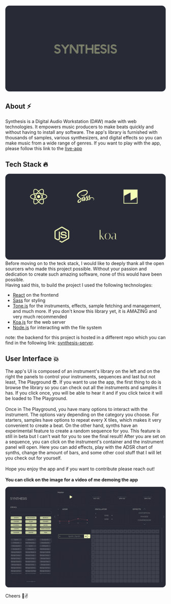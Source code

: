 ![og-synthesis](https://github.com/CxGarcia/synthesis/blob/master/resources/og-synthesis.png)
## About ⚡️
Synthesis is a Digital Audio Workstation (DAW) made with web technologies. It empowers music producers to make beats quickly and without having to install any software. The app's library is furnished with thousands of samples, various synthesizers, and digital effects so you can make music from a wide range of genres. If you want to play with the app, please follow this link to the <a href="https://cxgarcia.com/synthesis/" target="_blank">live-app</a>

## Tech Stack 🔥
![tech-stack](https://github.com/CxGarcia/synthesis/blob/master/resources/tech-stack.png)
Before moving on to the teck stack, I would like to deeply thank all the open sourcers who made this project possible. Without your passion and dedication to create such amazing software, none of this would have been possible.
\
Having said this, to build the project I used the following technologies:
- [React](https://reactjs.org/) on the frontend
- [Sass](https://sass-lang.com/) for styling
- [Tone.js](https://tonejs.github.io/) for the instruments, effects, sample fetching and management, and much more. If you don't know this library yet, it is AMAZING and very much recommended
- [Koa.js](https://koajs.com/) for the web server
- [Node.js](https://nodejs.org/en/) for interacting with the file system

note: the backend for this project is hosted in a different repo which you can find in the following link: [synthesis-server](https://github.com/CxGarcia/synthesis-server).


## User Interface 💥
The app's UI is composed of an instrument's library on the left and on the right the panels to control your instruments, sequences and last but not least, The Playground 😎. If you want to use the app, the first thing to do is browse the library so you can check out all the instruments and samples it has. If you click once, you will be able to hear it and if you click twice it will be loaded to The Playground. 
\
\
Once in The Playground, you have many options to interact with the instrument. The options vary depending on the category you choose. For starters, samples have options to repeat every X tiles, which makes it very convenient to create a beat. On the other hand, synths have an experimental feature to create a random sequence for you. This feature is still in beta but I can't wait for you to see the final result! After you are set on a sequence, you can click on the instrument's container and the instrument panel will open. Here you can add effects, play with the ADSR chart of synths, change the amount of bars, and some other cool stuff that I will let you check out for yourself.
\
\
Hope you enjoy the app and if you want to contribute please reach out! 
\
\
**You can click on the image for a video of me demoing the app** 

[![synthesis-ui](https://github.com/CxGarcia/synthesis/blob/master/resources/synthesis-ui.png)](https://www.youtube.com/watch?v=8d29QzDSoa0)


Cheers 🙏✌️
